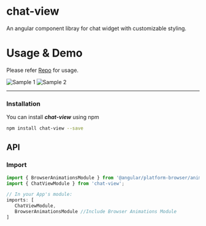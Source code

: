 # chat-view
An angular component libray for chat widget with customizable styling.

# Usage & Demo
Please refer [Repo](https://github.com/Altaf-Shaikh/chat-view/tree/master/src/app) for usage.

![Sample 1](/images/logo.png)
![Sample 2](/images/logo.png)
- - -

### Installation

 You can install ***chat-view*** using npm

  ```bash
  npm install chat-view --save
  ```

## API

### Import
```typescript
import { BrowserAnimationsModule } from '@angular/platform-browser/animations'; //Required
import { ChatViewModule } from 'chat-view';

// In your App's module:
imports: [
   ChatViewModule,
   BrowserAnimationsModule //Include Browser Animations Module
]
```